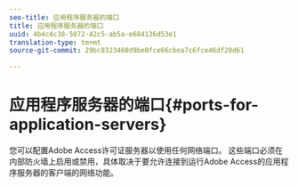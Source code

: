 ```yaml
---
seo-title: 应用程序服务器的端口
title: 应用程序服务器的端口
uuid: 4b4c4c38-5072-42c5-ab5a-e684136d53e1
translation-type: tm+mt
source-git-commit: 29bc8323460d9be0fce66cbea7c6fce46df20d61

---
```



# 应用程序服务器的端口{#ports-for-application-servers}

您可以配置Adobe Access许可证服务器以使用任何网络端口。 这些端口必须在内部防火墙上启用或禁用，具体取决于要允许连接到运行Adobe Access的应用程序服务器的客户端的网络功能。
